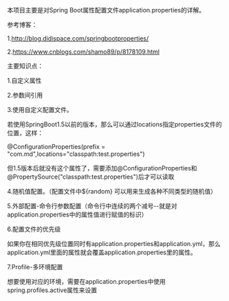 本项目主要是对Spring Boot属性配置文件application.properties的详解。

参考博客：

1.http://blog.didispace.com/springbootproperties/

2.https://www.cnblogs.com/shamo89/p/8178109.html

主要知识点：

1.自定义属性

2.参数间引用

3.使用自定义配置文件。

若使用SpringBoot1.5以前的版本，那么可以通过locations指定properties文件的位置，这样：

@ConfigurationProperties(prefix = "com.md",locations="classpath:test.properties")

但1.5版本后就没有这个属性了，需要添加@ConfigurationProperties和@PropertySource("classpath:test.properties")后才可以读取

4.随机值配置。（配置文件中${random} 可以用来生成各种不同类型的随机值）

5.外部配置-命令行参数配置（命令行中连续的两个减号--就是对application.properties中的属性值进行赋值的标识）

6.配置文件的优先级

如果你在相同优先级位置同时有application.properties和application.yml，那么application.yml里面的属性就会覆盖application.properties里的属性。

7.Profile-多环境配置

想要使用对应的环境，需要在application.properties中使用spring.profiles.active属性来设置
